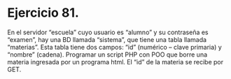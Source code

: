 # Ejercicio 81.

En el servidor “escuela” cuyo usuario es “alumno” y su contraseña es “examen”, hay
una BD llamada “sistema”, que tiene una tabla llamada “materias”. Esta tabla tiene dos
campos: “id” (numérico – clave primaria) y “nombre” (cadena). Programar un script
PHP con POO que borre una materia ingresada por un programa html. El “id” de la
materia se recibe por GET.
